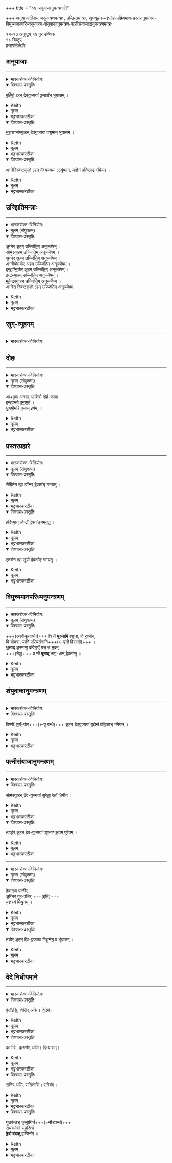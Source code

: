 +++
title = "०४ अनुयाजानुमन्त्रणादि"

+++
अनूयाजादीनाम् अनुमन्त्रणमन्त्राः , उज्झितमन्त्राः, स्रुग्व्यूहन-यज्ञदोह-प्रह्रियमाण-प्रस्तरानुमन्त्रण-विमुच्यमानपरिध्यनुमन्त्रण-शंयुवाकानुमन्त्रण-पत्नीसंयाजाद्यनुमन्त्रणमन्त्राः

१२-१३ अनुष्टुप्
१४ पुर उष्णिक्  
१८ त्रिष्टुप्  
प्रजापतिर्ऋषिः

## अनूयाजाः
_______
<details><summary>भास्करोक्त-विनियोगः</summary>

1अनूयाजान् क्रमेणानुमन्त्रयते - बर्हिष इति ॥ 
</details>

<details open><summary>विश्वास-प्रस्तुतिः</summary>

ब॒र्हिषो॒ ऽहन् दे॑वय॒ज्यया᳚ प्र॒जावा᳚न् भूयासम् ।
</details>

<details><summary>Keith</summary>

By sacrifice to the divine straw, may I be possessed of children.
</details>

<details><summary>मूलम्</summary>

ब॒र्हिषो॒ऽहन्दे॑वय॒ज्यया᳚ प्र॒जावा᳚न्भूयासम् ।
</details>

<details><summary>भट्टभास्करटीका</summary>

बर्हिषो देवताया देवयज्यया देवार्हेण यागेनाहं प्रजावान् बह्वपत्यो जीवदपत्यश्च भूयासम् ॥
</details>

<details open><summary>विश्वास-प्रस्तुतिः</summary>

न॒रा॒शꣳस॑स्या॒हन् दे॑वय॒ज्यया॑ पशु॒मान् भू॑यासम् ।
</details>

<details><summary>Keith</summary>

By sacrifice to the god Naraśansa, may I be possessed of cattle.
</details>

<details><summary>मूलम्</summary>

न॒रा॒शꣳस॑स्या॒हन्दे॑वय॒ज्यया॑ पशु॒मान्भू॑यासम् ।
</details>

<details><summary>भट्टभास्करटीका</summary>

2 **नराशंसस्य** नरैश् शंसनीयस्य । गतम् । **पशुमान्** बहुपशुः । 'ह्रस्वनुड्भ्यां मतुप्' इति मतुप उदात्तत्वम् ॥
</details>

<details open><summary>विश्वास-प्रस्तुतिः</summary>

अ॒ग्नेस्स्वि॑ष्ट॒कृतो॒ ऽहन् दे॑वय॒ज्यया ऽऽयु॑ष्मान्, य॒ज्ञेन॑ प्रति॒ष्ठाङ् ग॑मेयम् ।
</details>

<details><summary>Keith</summary>

By sacrifice to the god Agni Svistakrt, may I attain security through the sacrifice, having long life.
</details>


<details><summary>मूलम्</summary>

अ॒ग्नेस्स्वि॑ष्ट॒कृतो॒ऽहन्दे॑वय॒ज्ययाऽऽयु॑ष्मान् य॒ज्ञेन॑ प्रति॒ष्ठाङ्ग॑मेयम् ।
</details>

<details><summary>भट्टभास्करटीका</summary>

3अग्नेस्स्विष्टकृत इति ॥ व्याख्यातमेव ॥

- [ स्विष्टकृतः - अग्नेस्स्विष्टकृत इति ॥ स्विष्टं करोर्तीति स्विष्टकृत्, तस्य देवयज्ययाहमायुष्मान्भूत्वा यज्ञेन प्रतिष्ठां गमेयम् । यज्ञेन या प्रतिष्ठा भवति 'यो यतो यज्ञं प्रयुङ्क्ते । तदेनं प्रतिष्ठापयतीति । प्रति तिष्ठति प्रजया पशुभिर्यजमानः' इति तामपि प्रतिष्ठां गमेयम् । 'लिङ्याशिष्यङ्' ॥]
</details>

## उज्झितिमन्त्राः

_______
<details><summary>भास्करोक्त-विनियोगः</summary>

4-11सूक्तवाके 'अग्निरिदं हविरजुषत' इत्यादिक्रमेण उज्जितीर्वाचयति - अग्नेरहमित्याद्याः ॥ दर्शपूर्णमासाभ्यां पूर्ववद् देवता इष्ट्वा, तयोर् **उज्जितिम्** उच्छ्रितम् ऊर्ध्वलोक-विषयं वा जयं नः अनूदजयन् तद्धेतुकाम् **उज्जितिम्** अलभन्त । 'दर्शपूर्णर्मासयोर् वै देवाः' इत्यादि ब्राह्मणम् । 
</details>

<details><summary>मूलम् (संयुक्तम्)</summary>

अ॒ग्नेर॒हमुज्जि॑ति॒मनूज्जे॑ष॒ꣳ॒ सोम॑स्या॒हमुज्जि॑ति॒मनूज्जे॑षम॒ग्नेर॒हमुज्जि॑ति॒मनूज्जे॑षम॒ग्नीषोम॑योर॒हमुज्जि॑ति॒मनूज्जे॑षमिन्द्राग्नि॒योर॒हमुज्जि॑ति॒मनूज्जे॑ष॒मिन्द्र॑स्या॒हम् [11]उज्जि॑ति॒मनूज्जे॑षम्महे॒न्द्रस्या॒हमुज्जि॑ति॒मनूज्जे॑षम॒ग्नेस्स्वि॑ष्ट॒कृतो॒ऽहमुज्जि॑ति॒मनूज्जे॑षम् 
</details>

<details open><summary>विश्वास-प्रस्तुतिः</summary>

अ॒ग्नेर् अ॒हम् उज्जि॑ति॒म् अनूज्जे॑षम् ।  
सोम॑स्या॒हम् उज्जि॑ति॒म् अनूज्जे॑षम् ।  
अ॒ग्नेर् अ॒हम् उज्जि॑ति॒म् अनूज्जे॑षम् ।   
अ॒ग्नीषोम॑योर् अ॒हम् उज्जि॑ति॒म् अनूज्जे॑षम् ।  
इ॒न्द्रा॒ग्नि॒योर् अ॒हम् उज्जि॑ति॒म् अनूज्जे॑षम् ।  
इन्द्र॑स्या॒हम् उज्जि॑ति॒म् अनूज्जे॑षम् ।  
म॒हे॒न्द्रस्या॒हम् उज्जि॑ति॒म् अनूज्जे॑षम् ।  
अ॒ग्नेस् स्वि॑ष्ट॒कृतो॒ ऽहम् उज्जि॑ति॒म् अनूज्जे॑षम् ।  
</details>

<details><summary>Keith</summary>

May I be victorious through the victory of Agni.  
May I be victorious through the victory of Soma.  
May I be victorious through the victory of Agni.  
May I be victorious through the victory of Agni and Soma.  
May I be victorious through the victory of Indra and Agni.  
May I be victorious through the victory of Indra [1].  
May I be victorious through the victory of Mahendra.  
I May I be victorious through the victory of Agni Svistakrt.
</details>


<details><summary>मूलम्</summary>

अ॒ग्नेर॒हमुज्जि॑ति॒मनूज्जे॑षम् ।  
सोम॑स्या॒हमुज्जि॑ति॒मनूज्जे॑षम् ।  
अ॒ग्नेर॒हमुज्जि॑ति॒मनूज्जे॑षम् ।   
अ॒ग्नीषोम॑योर॒हमुज्जि॑ति॒मनूज्जे॑षम् ।  
इ॒न्द्रा॒ग्नि॒योर॒हमुज्जि॑ति॒मनूज्जे॑षम् ।  
इन्द्र॑स्या॒हमुज्जि॑ति॒मनूज्जे॑षम् ।  
म॒हे॒न्द्रस्या॒हमुज्जि॑ति॒मनूज्जे॑षम् ।  
अ॒ग्नेस्स्वि॑ष्ट॒कृतो॒ऽहमुज्जि॑ति॒मनूज्जे॑षम् ।  
</details>

<details><summary>भट्टभास्करटीका</summary>

तत्राग्नेर् या उज्जितिरभूत् पूर्वं तामहमनूज्जेषम्; यथाग्निरुदजयत, तद्वदहमप्यनेनाग्नेर्यागेन उज्जेषमुज्जयेयं तादृशमैश्वर्यम्ममामुत्र भूयादिति । 'दर्शपूर्णमासयोरेव देवतानां यजमान उज्जितिमनूज्ज यति' इत्यादि ब्राह्मणम् । जयतेर्लेटि 'सिब्बहुलं लेटि' अडागमः, 'इतश्च लोपः' शपो लुक्, 'तादौ च' इत्युज्जितिशब्दे गतेः प्रकृतिस्वरत्वं, लक्षणेऽनोः कर्मप्रवचनीयत्वम् । एतेन सर्वा उज्जितयो व्याख्याताः ॥
</details>

## स्रुग्-व्यूहनम्
_______
<details><summary>भास्करोक्त-विनियोगः</summary>

11-13स्रुग्-व्यूहन-मन्त्रौ वाजस्येत्यनुष्टुभौ ॥ व्याख्याते चैते ।
</details>

<div class="js_include" url="/vedAH_yajuH/taittirIyam/saMhitA/yajuH/sarva-prastutiH/1/1_darshapUrNamAsAdi/13_srug-vyUhanAdiH/vAjasya_mA.md"  newLevelForH1="5" includeTitle="false"> </div>  

## दोहः
_______
<details><summary>भास्करोक्त-विनियोगः</summary>

14यज्ञस्य दोहं वाचयति - एमा इति । 
</details>



<details><summary>मूलम् (संयुक्तम्)</summary>

एमा अ॑ग्मन्ना॒शिषो॒ दोह॑कामा॒ इन्द्र॑वन्तः [12]व॒ना॒म॒हे॒ धु॒ख्षी॒महि॑ प्र॒जामिष᳚म् ॥ 
</details>

<details open><summary>विश्वास-प्रस्तुतिः</summary>

आ+इ॒मा अ॑ग्मन्न् आ॒शिषो॒ दोह॑-कामा  
इन्द्र॑वन्तो  व॒ना॒म॒हे ।    
धु॒ख्षी॒महि॑ प्र॒जाम् इष᳚म्  ॥
</details>

<details><summary>Keith</summary>

Hither these blessings have come, fain for milking,  
Possessing Indra [2], may we win,  
May we milk offspring and food.
</details>


<details><summary>मूलम्</summary>

एमा अ॑ग्मन्ना॒शिषो॒ दोह॑कामा    
इन्द्र॑वन्तो  व॒ना॒म॒हे ।    
धु॒ख्षी॒महि॑ प्र॒जामिष᳚म्  ॥
</details>

<details><summary>भट्टभास्करटीका</summary>

इयं पुरउष्णिक्, प्रथमस्य द्वादशाक्षरत्वात् ॥ +++(अत्र मन्त्रविभागः विचारणीयः भाष्ये द्वादशाक्षरत्वमुक्तम् । अत्र एकादशाक्षराणि)+++ अत्र 'यर्हि होता यजमानस्य नाम गृह्णीयात् तर्हि ब्रूयादेमा अग्मन्नाशिषो दोहकामाः' इति ब्राह्मण दर्शनात् । 'आशास्तेयं यजमानोसौ' इत्यत्र यजमानेनाशासनीयाः 'आयुराशास्ते' इत्यायुरादय इमा आशिष उच्यन्ते । इमा आशिष आग्मन्नागच्छन्तु । छान्दसे लुङि 'मन्त्रे घस' इत्यादिना च्लेर्लुक्, 'गमहन' इत्युपधालोपः । लङि वा शपो लुक् । दोहकामाः मया दुह्यमानं कामयमानाः । 'शीलिकामिभिक्षाचरिभ्यो णः पूर्वपदप्रकृतिस्वरत्वं च' इत्यणोपवादो णः । अत आगता वयमपीन्द्रवन्तः इन्द्रेण स्वामिना सहिता वनामहे । वन षण सम्भक्तौ, व्यत्ययेनात्मनेपदम् । यद्वा - वनु याचने, अनुदात्तेत् तानादिकः, विकरणव्यत्ययेन शप् । इन्द्रवन्तो वयं याचामहे प्रजामिषमन्नं च वो धुक्षीमहि । यद्वा - दोहकामा वयं वनामहे प्रजामिषं च धुक्षीमहीति । 'लिङ्सिचावात्मनेपदेषु' इति सिचः कित्त्वम् । पादादित्वान्न निहन्यते ॥
</details>


## प्रस्तरप्रहारे
_______
<details><summary>भास्करोक्त-विनियोगः</summary>

15-17प्रस्तरं प्रह्रियमाणमनुमन्त्रयते - रोहितेनेति ॥ 
</details>

<details><summary>मूलम् (संयुक्तम्)</summary>

रोहि॑तेन त्वा॒ऽग्निर्दे॒वता᳚ङ्गमयतु॒ हरि॑भ्या॒न्त्वेन्द्रो॑ दे॒वता᳚ङ्गमय॒त्वेत॑शेन त्वा॒ सूर्यो॑ दे॒वता᳚ङ्गमयतु  
</details>

<details open><summary>विश्वास-प्रस्तुतिः</summary>

रोहि॑तेन त्वा॒ ऽग्निर् दे॒वता᳚ङ् गमयतु ।   
</details>

<details><summary>Keith</summary>

With the red steed may Agni convey thee to the god; 
</details>

<details><summary>मूलम्</summary>

रोहि॑तेन त्वा॒ऽग्निर्दे॒वता᳚ङ्गमयतु ।   
</details>

<details><summary>भट्टभास्करटीका</summary>

देवतामित्यादि अग्न्यादीनां सामान्येन अभिधानम् । अग्निस्त्वमात्मीयेन रोहितेनाश्वेन देवतां गमयतु । याभ्यस्त्वं हूयसे ता अग्न्यादिदेवता गमयत्वित्यर्थः ।
</details>

<details open><summary>विश्वास-प्रस्तुतिः</summary>

हरि॑भ्या॒न् त्वेन्द्रो॑ दे॒वता᳚ङ्गमय॒तु ।  
</details>

<details><summary>Keith</summary>

with the tawny ones may Indra convey thee to the god; 
</details>


<details><summary>मूलम्</summary>

हरि॑भ्या॒न्त्वेन्द्रो॑ दे॒वता᳚ङ्गमय॒तु ।  
</details>

<details><summary>भट्टभास्करटीका</summary>

हरिभ्यामात्मीयाभ्यामश्वाभ्यामिन्द्रसवां देवानां सकाशं प्रापयतु ।
</details>

<details open><summary>विश्वास-प्रस्तुतिः</summary>

एत॑शेन त्वा॒ सूर्यो॑ दे॒वता᳚ङ् गमयतु ।  
</details>

<details><summary>Keith</summary>

with Etaśa may Sarya convey thee to the god.
</details>

<details><summary>मूलम्</summary>

एत॑शेन त्वा॒ सूर्यो॑ दे॒वता᳚ङ्गमयतु ।  
</details>

<details><summary>भट्टभास्करटीका</summary>

सूर्यश्चात्मीयेनैतशेनाश्वेन त्वां देवतापार्श्वं प्रापयतु । रोहितादयोग्न्यादीनामश्वाः, 'एते वै देवाश्वाः' इति च ब्राह्मणम् ॥
</details>

## विमुच्यमानपरिध्यनुमन्त्रणम्

_______
<details><summary>भास्करोक्त-विनियोगः</summary>

18परिधीन् विमुच्यमानान् अनुमन्त्रयते - वि ते मुञ्चामीति त्रिष्टुभा ॥
</details>


<details><summary>मूलम् (संयुक्तम्)</summary>

वि ते॑ मुञ्चामि रश॒ना वि र॒श्मीन् वि योक्त्रा॒ यानि॑ परि॒चर्त॑नानि ध॒त्ताद॒स्मासु॒ द्रवि॑ण॒य्ँयच्च॑ भ॒द्रम्प्र णो᳚ ब्रूताद्भाग॒धान्दे॒वता॑सु ॥ 
</details>

<details open><summary>विश्वास-प्रस्तुतिः</summary>

+++(अश्वीकृताग्ने!)+++ वि ते॑ **मुञ्चामि** रश॒ना, वि र॒श्मीन्,  
वि योक्त्रा॒, यानि॑ परि॒चर्त॑नानि+++(←चृती हिंसादौ)+++ ।  
**ध॒त्ताद्** अ॒स्मासु॒ द्रवि॑ण॒य्ँ यच् च॑ भ॒द्रम्,  
+++(तेषु)+++ प्र णो᳚ **ब्रूताद्** भाग॒-धान् दे॒वता॑सु  ॥
</details>

<details><summary>Keith</summary>

I unyoke thy head ropes, thy reins,  
Thy yokings, thy harness;  
Bestow upon us wealth and what is good;  
Proclaim us sharers among the gods.
</details>



<details><summary>मूलम्</summary>

वि ते॑ मुञ्चामि रश॒ना वि र॒श्मीन् वि योक्त्रा॒ यानि॑ परि॒चर्त॑नानि ।  
ध॒त्ताद् अ॒स्मासु॒ द्रवि॑ण॒य्ँयच्च॑ भ॒द्रम्प्र णो᳚ ब्रूताद्भाग॒धान्दे॒वता॑सु  ॥
</details>

<details><summary>भट्टभास्करटीका</summary>

अश्वत्वेनाग्निस्स्तूयते । हे अग्ने अनेन परिधिविमोकेन ते तव यानि यन्त्रणानि तानि सर्वाण्यपि विमुञ्चामीति प्रतिपाद्यते । तत्रैकश्येनाहं **रशनास्** तव **विमुञ्चामि** । रशना व्यापिकाः । 'अशेरुट्च' इति युच् । कक्ष्यावस्थिताश्शरीरपरिकर्मविशेषा उच्यन्ते ।  
**रश्मीन्** प्रग्रहांश्च विमुञ्चामि, **योक्त्राणि** योजनोपयुक्ता रज्जुविशेषाः तानि विमुञ्चामि । **यानि** चान्यानि तव **परिचर्तनानि** उरोवधरादीनि परितो देहस्य पीडनानि । चृती हिंसादौ । तानि च **मुञ्चामि** यथाऽश्व एतैर्युक्तः कार्यं करोति, तथा त्वं परिधिभिः परिहित एतैरेव युक्तः कार्यमकार्षीः । 

अधुना कार्ये समाप्ते परिधिविमोकेन एतैरेव विमुक्तो निर्यन्त्रणो भव यथाऽश्वः कार्यसमाप्तौ विमुक्तरशनादिकस्स्वैरं धावति । ततश्च त्वमस्मासु द्रविणं धनं यच्चान्यद्भद्रं कल्याणमभीष्टं तत्तत्सर्वं धत्तात् धेहि स्थापय ।  

किञ्च - नः अस्मान्देवतासु प्रब्रूतात्प्रब्रूहि । भागधान्भगस्य धातृन् दातॄन् युष्मभ्यमेतैर्भागा दत्ता भुङ्ध्वमिति देवतासु ख्यापयेति । 'उपसर्गाद्बहुलम्' इति नसो णत्वम् ॥  
</details>

## शंयुवाकानुमन्त्रणम्
_______
<details><summary>भास्करोक्त-विनियोगः</summary>

19शंयुवाकम् उक्तम् अनुमन्त्रयते - विष्णोरिति ॥ 
</details>


<details open><summary>विश्वास-प्रस्तुतिः</summary>

विष्णोः᳚ श॒य्ँ-योर्+++(←यु बन्धे)+++ अ॒हन् दे॑वय॒ज्यया॑ य॒ज्ञेन॑ प्रति॒ष्ठाङ् ग॑मेयम् ।
</details>

<details><summary>Keith</summary>

By sacrifice to the god Visnu, by the sacrifice, may I attain health and wealth, and security.
</details>


<details><summary>मूलम्</summary>

विष्णोः᳚ श॒य्ँयोर॒हन्दे॑वय॒ज्यया॑ य॒ज्ञेन॑ प्रति॒ष्ठाङ्ग॑मेयम् ।
</details>

<details><summary>भट्टभास्करटीका</summary>

**विष्णुर्** व्यापनवान् शमन-यावन-कृद् रोग-भयानाम् । शाम्यति-यौतिभ्यां गुणाभावश्छान्दसः । 'कम्शम्भ्याम्' इति वा मत्वर्थीयो युस्प्रत्ययः । बृहस्पतेः पुत्र उच्यते । 'देवा वै यज्ञस्य स्वगाकर्तारं नाविन्दन्ते शं युं बार्हस्पत्यम्' इत्यादि ब्राह्मणम् । विष्णुत्वेन वा बार्हस्पत्यस्स्तूयते । 'यज्ञो वै विष्णुः' आ इति ब्राह्मणम् । तस्याहं देवयज्यया यज्ञेन प्रतिष्ठां गमेयम् । गतम् ॥
</details>

## पत्नीसंयाजानुमन्त्रणम्
_______
<details><summary>भास्करोक्त-विनियोगः</summary>

20-21पत्नीसंयाजाननुमन्त्रयते - सोमस्याहमित्यादिभिः ॥ 
</details>

<details open><summary>विश्वास-प्रस्तुतिः</summary>

सोम॑स्या॒हन् दे॑व-य॒ज्यया᳚ सु॒रेता॒ रेतो॑ धिषीय ।
</details>

<details><summary>Keith</summary>

By sacrifice to the god Soma [3], possessing good seed, may I impregnate seed.
</details>


<details><summary>मूलम्</summary>

सोम॑स्या॒हन्दे॑वय॒ज्यया᳚ [13] सु॒रेता॒ रेतो॑ धिषीय ।
</details>

<details><summary>भट्टभास्करटीका</summary>

सुरेता अमोघबीजः । 'सोर्मनसी इत्युत्तरपदाद्युदात्तत्वम् । रेतो धिषीयात्मनि धारयेयम् । 'सुधितवसुधित' इत्यादौ दधातेरिकारांशो निपात्यते । 'सोमो वै रेतोधाः' इत्यादि ब्राह्मणम् ।
</details>

<details open><summary>विश्वास-प्रस्तुतिः</summary>

त्वष्टु॑र् अ॒हन् दे॑व-य॒ज्यया॑ पशू॒नाꣳ रू॒पम् पु॑षेयम् ।
</details>

<details><summary>Keith</summary>

By sacrifice to the god Tvastr, may I prosper the form of cattle.
</details>

<details><summary>मूलम्</summary>

त्वष्टु॑र॒हन्दे॑वय॒ज्यया॑ पशू॒नाꣳ रू॒पम्पु॑षेयम् ।
</details>

<details><summary>भट्टभास्करटीका</summary>

त्वष्टुरहमिति । 'त्वष्टा वै पशूनां मिथुनानां रूपकृत्' इति ब्राह्मणम् । पशूनां रूपं पुषेयं पोषयेयम् । 'लिङ्याशिष्यङ्' 'नामन्यतरस्याम्' इति नाम उदात्तत्वम् ॥
</details>


_______
<details><summary>भास्करोक्त-विनियोगः</summary>

22अथान्ययोस् सहानुमन्त्रणम् - देवानामिति ॥ 
</details>

<details><summary>मूलम् (संयुक्तम्)</summary>

दे॒वाना॒म्पत्नी॑र॒ग्निर्गृ॒हप॑तिर्य॒ज्ञस्य॑ मिथु॒नम् 
</details>

<details open><summary>विश्वास-प्रस्तुतिः</summary>

दे॒वाना॒म् पत्नी᳚र्  
अ॒ग्निर् गृ॒ह-प॑तिर् +++(इति)+++  
य॒ज्ञस्य॑ मिथु॒नम्  ।
</details>

<details><summary>Keith</summary>

The wives of the gods, Agni lord of the house, are the pair of the sacrifice; 
</details>


<details><summary>मूलम्</summary>

दे॒वाना॒म्पत्नी᳚र्  ..  
अ॒ग्निर्गृ॒हप॑तिर्य॒ज्ञस्य॑ मिथु॒नम्।
</details>

<details><summary>भट्टभास्करटीका</summary>

**देवानां पत्नीः** पत्न्यः **अग्निश्** च **गृहपतिर्** इति यज्ञस्य मिथुनमेव तत् ।
</details>

<details open><summary>विश्वास-प्रस्तुतिः</summary>

तयो॑र् अ॒हन् दे॑व-य॒ज्यया॑ मिथु॒नेन॒ प्र भू॑यासम् ।
</details>

<details><summary>Keith</summary>

by sacrifice to these deities, may I be propagated with a pair.
</details>


<details><summary>मूलम्</summary>

तयो॑र॒हन्दे॑वय॒ज्यया॑ मिथु॒नेन॒ प्र भू॑यासम् ।
</details>

<details><summary>भट्टभास्करटीका</summary>

तयोरहं देवयज्यया मिथुनेन पुत्रादिमिथुनेन प्रभूयासं प्रकर्षेण युक्तो भूयासम् । मिथुनापेक्षया तयोरिति द्विवचनम् । 'एतस्माद्वै मिथुनात्प्रजापतिः' इत्यादि ब्राह्मणम् ॥
</details>


## वेदे निधीयमाने
_______
<details><summary>भास्करोक्त-विनियोगः</summary>

23वेदेन्तर्वेदि निधीयमाने यजमानं वाचयति - वेदोसीति षट्पदया शक्वर्या ॥
</details>


<details open><summary>विश्वास-प्रस्तुतिः</summary>

वे॒दो॑ऽसि॒, वित्ति॑र् असि। वि॒देय॑।   
</details>

<details><summary>Keith</summary>

Thou art the bundle, thou art gain, may I gain.
</details>


<details><summary>मूलम्</summary>

वे॒दो॑ऽसि॒ वित्ति॑रसि वि॒देय॒ कर्मा॑सि क॒रुण॑मसि क्रि॒यासꣳ॑ स॒निर॑सि सनि॒तासि॑ स॒नेय॑ङ्घृ॒तव॑न्तङ्कुला॒यिनꣳ॑ रा॒यस्पोषꣳ॑ सह॒स्रिण॑व्ँवे॒दो द॑दातु वा॒जिन᳚म् ॥
</details>

<details><summary>भट्टभास्करटीका</summary>

विदेय क्रियासं सनेयमिति त्रयाणां पादानामन्ताः; एते च तिङः परत्वान्न निहन्यन्ते । हे वेद वेदोसि यद्वित्तं वेद्यात्मकं वेत्तव्यं लब्धव्यं धनं तदेव त्वमसि; तल्लाभहेतुत्वात् । 'वेदेन वै देवा असुराणां वित्तं वेद्यम्' इत्यादि ब्राह्मणम् । विन्दतेः कर्मणि घञ् । वित्तिर्लाभः, लाभसाधनं वा त्वमसि धनस्य । तस्मादेव भावे करणे वा क्तिन् । तादृशेन त्वयाऽहं विदेयाभिमतं धनं लप्सीय । विन्दतिस्स्वरितेत्, 'लिङ्याशिष्यङ्' ।   
</details>

<details open><summary>विश्वास-प्रस्तुतिः</summary>

कर्मा॑सि, क॒रुण॑म् असि। क्रि॒यास॑म्।  
</details>

<details><summary>Keith</summary>

Thou art action, thou art making, may I make.
</details>


<details><summary>मूलम्</summary>

कर्मा॑सि, क॒रुण॑म् असि। क्रि॒यास॑म्।  
</details>

<details><summary>भट्टभास्करटीका</summary>

कर्म अनुष्ठानं त्वमसि; त्वदधीनत्वात् । करुणमनुष्ठापकश्चासि । करोतेरुनन्प्रत्ययः । तादृशेन त्वयाहं क्रियासं कर्ता भूयासम् । 

</details>

<details open><summary>विश्वास-प्रस्तुतिः</summary>

स॒निर् अ॑सि, सनि॒तासि॑। स॒नेय॑म्।   
</details>

<details><summary>Keith</summary>

Thou art winning, thou art the winner, may I win.
</details>


<details><summary>मूलम्</summary>

स॒निर् अ॑सि, सनि॒तासि॑। स॒नेय॑म्।   
</details>

<details><summary>भट्टभास्करटीका</summary>

**सनिस्** संविभागः त्वमसि सनितासि संविभक्ता चासि, तादृशेन त्वयाहं सनेयं विन्देयं सांविभजेयम् ।
</details>



<details open><summary>विश्वास-प्रस्तुतिः</summary>

घृ॒तव॑न्तङ् कुला॒यिनं॑+++(=नीडवन्तं)+++   
रा॒यस्पोषꣳ॑ सह॒स्रिणं॑   
**वे॒दो द॑दातु** वा॒जिन᳚म् ॥
</details>

<details><summary>Keith</summary>

May the bundle bestow increase of wealth,  
Rich in ghee, rich in houses,  
A thousandfold, strong.
</details>


<details><summary>मूलम्</summary>

घृ॒तव॑न्तङ् कुला॒यिनं॑   
रा॒यस्पोषꣳ॑ सह॒स्रिणं॑   
वे॒दो द॑दातु वा॒जिन᳚म् ॥
</details>

<details><summary>भट्टभास्करटीका</summary>

अधुना परोक्षम् उच्यते -  
**घृतवन्तम् आज्यवन्तं कुलायिनं** नीडवन्तं गृहवन्तं सहस्रिणं सहस्रवन्तं भूयिष्ठवन्तं पुत्रपश्वादिभिः, **वाजिनम्** अन्नवन्तं रायस्पोषं क्षेत्रपश्वादेर्धनस्य पुष्टिमस्मभ्यं वेदो ददातु रायस्पोषं धनवृद्धिं वाजिनमन्नं च ददातु ॥

इति षष्ठे चतुर्थोनुवाकः ॥
</details>

